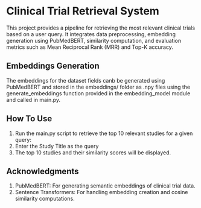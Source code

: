 # Clinical Trial Retrieval System
This project provides a pipeline for retrieving the most relevant clinical trials based on a user query. It integrates data preprocessing, embedding generation using PubMedBERT, similarity computation, and evaluation metrics such as Mean Reciprocal Rank (MRR) and Top-K accuracy.

## Embeddings Generation
The embeddings for the dataset fields canb be generated using PubMedBERT and stored in the embeddings/ folder as .npy files using the generate_embeddings function provided in the embedding_model module and called in main.py.

## How To Use
1) Run the main.py script to retrieve the top 10 relevant studies for a given query:
2) Enter the Study Title as the query
3) The top 10 studies and their similarity scores will be displayed.

## Acknowledgments
1) PubMedBERT: For generating semantic embeddings of clinical trial data.
2) Sentence Transformers: For handling embedding creation and cosine similarity computations.

